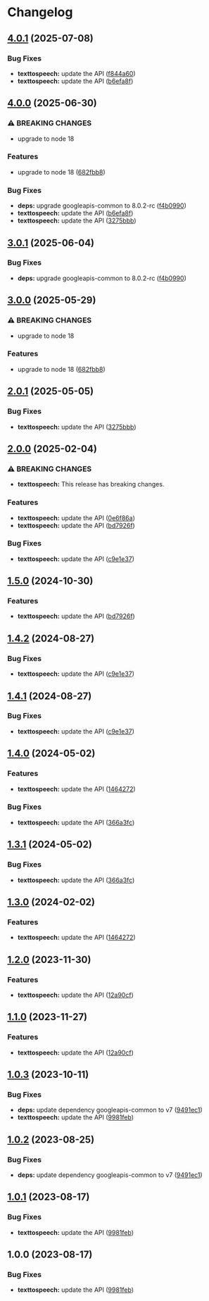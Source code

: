 # Changelog

## [4.0.1](https://github.com/googleapis/google-api-nodejs-client/compare/texttospeech-v4.0.0...texttospeech-v4.0.1) (2025-07-08)


### Bug Fixes

* **texttospeech:** update the API ([f844a60](https://github.com/googleapis/google-api-nodejs-client/commit/f844a6047427267fe9bfef8d22003cc3307c499a))
* **texttospeech:** update the API ([b6efa8f](https://github.com/googleapis/google-api-nodejs-client/commit/b6efa8f32811eb73c987eb2444c9aa40bb3a9ae7))

## [4.0.0](https://github.com/googleapis/google-api-nodejs-client/compare/texttospeech-v3.0.1...texttospeech-v4.0.0) (2025-06-30)


### ⚠ BREAKING CHANGES

* upgrade to node 18

### Features

* upgrade to node 18 ([682fbb8](https://github.com/googleapis/google-api-nodejs-client/commit/682fbb869189ae92b3e9a194d37d0548af0c1f92))


### Bug Fixes

* **deps:** upgrade googleapis-common to 8.0.2-rc ([f4b0990](https://github.com/googleapis/google-api-nodejs-client/commit/f4b099071040cfbcfe4a2e7d487d45ee93b369e0))
* **texttospeech:** update the API ([b6efa8f](https://github.com/googleapis/google-api-nodejs-client/commit/b6efa8f32811eb73c987eb2444c9aa40bb3a9ae7))
* **texttospeech:** update the API ([3275bbb](https://github.com/googleapis/google-api-nodejs-client/commit/3275bbb67c37875565897bb3ecc957f0525d1082))

## [3.0.1](https://github.com/googleapis/google-api-nodejs-client/compare/texttospeech-v3.0.0...texttospeech-v3.0.1) (2025-06-04)


### Bug Fixes

* **deps:** upgrade googleapis-common to 8.0.2-rc ([f4b0990](https://github.com/googleapis/google-api-nodejs-client/commit/f4b099071040cfbcfe4a2e7d487d45ee93b369e0))

## [3.0.0](https://github.com/googleapis/google-api-nodejs-client/compare/texttospeech-v2.0.1...texttospeech-v3.0.0) (2025-05-29)


### ⚠ BREAKING CHANGES

* upgrade to node 18

### Features

* upgrade to node 18 ([682fbb8](https://github.com/googleapis/google-api-nodejs-client/commit/682fbb869189ae92b3e9a194d37d0548af0c1f92))

## [2.0.1](https://github.com/googleapis/google-api-nodejs-client/compare/texttospeech-v2.0.0...texttospeech-v2.0.1) (2025-05-05)


### Bug Fixes

* **texttospeech:** update the API ([3275bbb](https://github.com/googleapis/google-api-nodejs-client/commit/3275bbb67c37875565897bb3ecc957f0525d1082))

## [2.0.0](https://github.com/googleapis/google-api-nodejs-client/compare/texttospeech-v1.5.0...texttospeech-v2.0.0) (2025-02-04)


### ⚠ BREAKING CHANGES

* **texttospeech:** This release has breaking changes.

### Features

* **texttospeech:** update the API ([0e6f86a](https://github.com/googleapis/google-api-nodejs-client/commit/0e6f86a78cc7c0de89500628f9e6c714e3f91a8d))
* **texttospeech:** update the API ([bd7926f](https://github.com/googleapis/google-api-nodejs-client/commit/bd7926f6a86ba09e8dd25a49f245354881d19564))


### Bug Fixes

* **texttospeech:** update the API ([c9e1e37](https://github.com/googleapis/google-api-nodejs-client/commit/c9e1e374cc6c6e578d81c57c41b6b95e6e21c4f1))

## [1.5.0](https://github.com/googleapis/google-api-nodejs-client/compare/texttospeech-v1.4.2...texttospeech-v1.5.0) (2024-10-30)


### Features

* **texttospeech:** update the API ([bd7926f](https://github.com/googleapis/google-api-nodejs-client/commit/bd7926f6a86ba09e8dd25a49f245354881d19564))

## [1.4.2](https://github.com/googleapis/google-api-nodejs-client/compare/texttospeech-v1.4.1...texttospeech-v1.4.2) (2024-08-27)


### Bug Fixes

* **texttospeech:** update the API ([c9e1e37](https://github.com/googleapis/google-api-nodejs-client/commit/c9e1e374cc6c6e578d81c57c41b6b95e6e21c4f1))

## [1.4.1](https://github.com/googleapis/google-api-nodejs-client/compare/texttospeech-v1.4.0...texttospeech-v1.4.1) (2024-08-27)


### Bug Fixes

* **texttospeech:** update the API ([c9e1e37](https://github.com/googleapis/google-api-nodejs-client/commit/c9e1e374cc6c6e578d81c57c41b6b95e6e21c4f1))

## [1.4.0](https://github.com/googleapis/google-api-nodejs-client/compare/texttospeech-v1.3.1...texttospeech-v1.4.0) (2024-05-02)


### Features

* **texttospeech:** update the API ([1464272](https://github.com/googleapis/google-api-nodejs-client/commit/1464272e8e41a476457834b5044b4019afe9e519))


### Bug Fixes

* **texttospeech:** update the API ([366a3fc](https://github.com/googleapis/google-api-nodejs-client/commit/366a3fc5e1e88c28e0500dbd72970b52bfa442e0))

## [1.3.1](https://github.com/googleapis/google-api-nodejs-client/compare/texttospeech-v1.3.0...texttospeech-v1.3.1) (2024-05-02)


### Bug Fixes

* **texttospeech:** update the API ([366a3fc](https://github.com/googleapis/google-api-nodejs-client/commit/366a3fc5e1e88c28e0500dbd72970b52bfa442e0))

## [1.3.0](https://github.com/googleapis/google-api-nodejs-client/compare/texttospeech-v1.2.0...texttospeech-v1.3.0) (2024-02-02)


### Features

* **texttospeech:** update the API ([1464272](https://github.com/googleapis/google-api-nodejs-client/commit/1464272e8e41a476457834b5044b4019afe9e519))

## [1.2.0](https://github.com/googleapis/google-api-nodejs-client/compare/texttospeech-v1.1.0...texttospeech-v1.2.0) (2023-11-30)


### Features

* **texttospeech:** update the API ([12a90cf](https://github.com/googleapis/google-api-nodejs-client/commit/12a90cf0c643e7aadc5e4bdaf0520b726e015e0d))

## [1.1.0](https://github.com/googleapis/google-api-nodejs-client/compare/texttospeech-v1.0.3...texttospeech-v1.1.0) (2023-11-27)


### Features

* **texttospeech:** update the API ([12a90cf](https://github.com/googleapis/google-api-nodejs-client/commit/12a90cf0c643e7aadc5e4bdaf0520b726e015e0d))

## [1.0.3](https://github.com/googleapis/google-api-nodejs-client/compare/texttospeech-v1.0.2...texttospeech-v1.0.3) (2023-10-11)


### Bug Fixes

* **deps:** update dependency googleapis-common to v7 ([9491ec1](https://github.com/googleapis/google-api-nodejs-client/commit/9491ec1cdc3c413e7d73edcfcd59cf5c28a7c855))
* **texttospeech:** update the API ([9981feb](https://github.com/googleapis/google-api-nodejs-client/commit/9981feb93e97b04f6033742386236effd3191ed5))

## [1.0.2](https://github.com/googleapis/google-api-nodejs-client/compare/texttospeech-v1.0.1...texttospeech-v1.0.2) (2023-08-25)


### Bug Fixes

* **deps:** update dependency googleapis-common to v7 ([9491ec1](https://github.com/googleapis/google-api-nodejs-client/commit/9491ec1cdc3c413e7d73edcfcd59cf5c28a7c855))

## [1.0.1](https://github.com/googleapis/google-api-nodejs-client/compare/texttospeech-v1.0.0...texttospeech-v1.0.1) (2023-08-17)


### Bug Fixes

* **texttospeech:** update the API ([9981feb](https://github.com/googleapis/google-api-nodejs-client/commit/9981feb93e97b04f6033742386236effd3191ed5))

## 1.0.0 (2023-08-17)


### Bug Fixes

* **texttospeech:** update the API ([9981feb](https://github.com/googleapis/google-api-nodejs-client/commit/9981feb93e97b04f6033742386236effd3191ed5))

